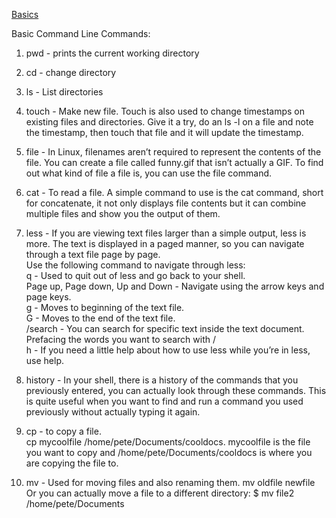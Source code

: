 [Basics](https://github.com/bregman-arie/devops-resources/blob/master/resources/linux.md)

Basic Command Line Commands:
1) pwd - prints the current working directory
2) cd - change directory
3) ls - List directories
4) touch - Make new file. Touch is also used to change timestamps on existing files and directories. Give it a try, do an ls -l on a file and note the timestamp, then touch that file and it will update the timestamp. 
5) file - In Linux, filenames aren’t required to represent the contents of the file. You can create a file called funny.gif that isn’t actually a GIF.
To find out what kind of file a file is, you can use the file command.
6) cat - To read a file. A simple command to use is the cat command, short for concatenate, it not only displays file contents but it can combine multiple files and show you the output of them.
7) less - If you are viewing text files larger than a simple output, less is more. The text is displayed in a paged manner, so you can navigate through a text file page by page. <br/>
Use the following command to navigate through less: <br/>
q - Used to quit out of less and go back to your shell. <br/>
Page up, Page down, Up and Down - Navigate using the arrow keys and page keys. <br/>
g - Moves to beginning of the text file. <br/>
G - Moves to the end of the text file. <br/>
/search - You can search for specific text inside the text document. Prefacing the words you want to search with / <br/>
h - If you need a little help about how to use less while you’re in less, use help. <br/>

8) history - In your shell, there is a history of the commands that you previously entered, you can actually look through these commands. This is quite useful when you want to find and run a command you used previously without actually typing it again.
9) cp - to copy a file. <br/>
   cp mycoolfile /home/pete/Documents/cooldocs. mycoolfile is the file you want to copy and /home/pete/Documents/cooldocs is where you are copying the file to.
10) mv - Used for moving files and also renaming them. mv oldfile newfile <br/>
    Or you can actually move a file to a different directory:
    $ mv file2 /home/pete/Documents
